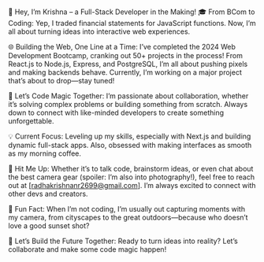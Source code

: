 👾 Hey, I’m Krishna – a Full-Stack Developer in the Making!
🎓 From BCom to Coding: Yep, I traded financial statements for JavaScript functions. Now, I’m all about turning ideas into interactive web experiences.

🌐 Building the Web, One Line at a Time:
I’ve completed the 2024 Web Development Bootcamp, cranking out 50+ projects in the process! From React.js to Node.js, Express, and PostgreSQL, I’m all about pushing pixels and making backends behave. Currently, I’m working on a major project that’s about to drop—stay tuned!

🔧 Let’s Code Magic Together:
I’m passionate about collaboration, whether it’s solving complex problems or building something from scratch. Always down to connect with like-minded developers to create something unforgettable.

💡 Current Focus:
Leveling up my skills, especially with Next.js and building dynamic full-stack apps. Also, obsessed with making interfaces as smooth as my morning coffee.

📩 Hit Me Up:
Whether it’s to talk code, brainstorm ideas, or even chat about the best camera gear (spoiler: I’m also into photography!), feel free to reach out at [radhakrishnanr2699@gmail.com]. I’m always excited to connect with other devs and creators.

🎯 Fun Fact:
When I’m not coding, I’m usually out capturing moments with my camera, from cityscapes to the great outdoors—because who doesn’t love a good sunset shot?

🚀 Let’s Build the Future Together:
Ready to turn ideas into reality? Let’s collaborate and make some code magic happen!
